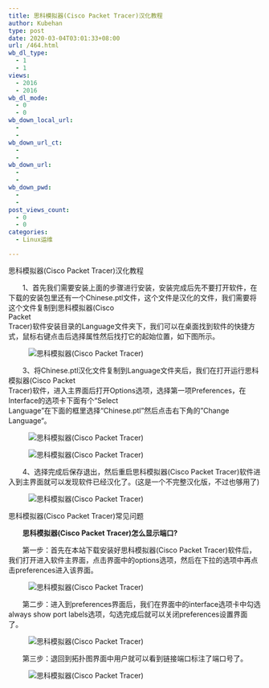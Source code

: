 ```yaml
---
title: 思科模拟器(Cisco Packet Tracer)汉化教程
author: Kubehan
type: post
date: 2020-03-04T03:01:33+08:00
url: /464.html
wb_dl_type:
  - 1
  - 1
views:
  - 2016
  - 2016
wb_dl_mode:
  - 0
  - 0
wb_down_local_url:
  - 
  - 
wb_down_url_ct:
  - 
  - 
wb_down_url:
  - 
  - 
wb_down_pwd:
  - 
  - 
post_views_count:
  - 0
  - 0
categories:
  - Linux运维

---
```

<!-- wp:paragraph -->

思科模拟器(Cisco Packet Tracer)汉化教程

<!-- /wp:paragraph -->

<!-- wp:paragraph -->

　　1、首先我们需要安装上面的步骤进行安装，安装完成后先不要打开软件，在下载的安装包里还有一个Chinese.ptl文件，这个文件是汉化的文件，我们需要将这个文件复制到思科模拟器(Cisco  
Packet  
Tracer)软件安装目录的Language文件夹下，我们可以在桌面找到软件的快捷方式，鼠标右键点击后选择属性然后找打它的起始位置，如下图所示。

<!-- /wp:paragraph -->

<!-- wp:image --><figure class="wp-block-image">

<img decoding="async" src="https://src.onlinedown.net/d/file/p/2017-11-02/f66dbab08626f6446b6f2d7ebc10a514.jpg" alt="思科模拟器(Cisco Packet Tracer)" /> </figure> 

<!-- /wp:image -->

<!-- wp:paragraph -->

　　3、将Chinese.ptl汉化文件复制到Language文件夹后，我们在打开运行思科模拟器(Cisco Packet  
Tracer)软件，进入主界面后打开Options选项，选择第一项Preferences，在Interface的选项卡下面有个“Select  
Language”在下面的框里选择“Chinese.ptl”然后点击右下角的”Change Language“。

<!-- /wp:paragraph -->

<!-- wp:image --><figure class="wp-block-image">

<img decoding="async" src="https://src.onlinedown.net/d/file/p/2018-11-29/caad8ee284434fd9bf240b0cb0e17c8a.png" alt="思科模拟器(Cisco Packet Tracer)" /> </figure> 

<!-- /wp:image -->

<!-- wp:image --><figure class="wp-block-image">

<img decoding="async" src="https://src.onlinedown.net/d/file/p/2017-11-02/91d35880dec1365db3c614c09b0983cd.jpg" alt="思科模拟器(Cisco Packet Tracer)" /> </figure> 

<!-- /wp:image -->

<!-- wp:paragraph -->

　　4、选择完成后保存退出，然后重启思科模拟器(Cisco Packet Tracer)软件进入到主界面就可以发现软件已经汉化了。(这是一个不完整汉化版，不过也够用了)

<!-- /wp:paragraph -->

<!-- wp:image --><figure class="wp-block-image">

<img decoding="async" src="https://src.onlinedown.net/d/file/p/2017-11-02/20fa83fc716a08b48c5c2cac17be00ca.jpg" alt="思科模拟器(Cisco Packet Tracer)" /> </figure> 

<!-- /wp:image -->

<!-- wp:paragraph -->

思科模拟器(Cisco Packet Tracer)常见问题

<!-- /wp:paragraph -->

<!-- wp:paragraph -->

　　**思科模拟器(Cisco Packet Tracer)怎么显示端口?**

<!-- /wp:paragraph -->

<!-- wp:paragraph -->

　　第一步：首先在本站下载安装好思科模拟器(Cisco Packet Tracer)软件后，我们打开进入软件主界面，点击界面中的options选项，然后在下拉的选项中再点击preferences进入该界面。

<!-- /wp:paragraph -->

<!-- wp:image --><figure class="wp-block-image">

<img decoding="async" src="https://src.onlinedown.net/d/file/p/2018-11-29/64323ab07f8643e576a42144178b9d6a.jpg" alt="思科模拟器(Cisco Packet Tracer)" /> </figure> 

<!-- /wp:image -->

<!-- wp:paragraph -->

　　第二步：进入到preferences界面后，我们在界面中的interface选项卡中勾选always show port labels选项，勾选完成后就可以关闭preferences设置界面了。

<!-- /wp:paragraph -->

<!-- wp:image --><figure class="wp-block-image">

<img decoding="async" src="https://src.onlinedown.net/d/file/p/2018-11-29/3cfd3c0a09d7ae0b10370b75a558a812.jpg" alt="思科模拟器(Cisco Packet Tracer)" /> </figure> 

<!-- /wp:image -->

<!-- wp:paragraph -->

　　第三步：退回到拓扑图界面中用户就可以看到链接端口标注了端口号了。

<!-- /wp:paragraph -->

<!-- wp:image --><figure class="wp-block-image">

<img decoding="async" src="https://src.onlinedown.net/d/file/p/2018-11-29/490e1c6c3f12910cada36e882588da60.jpg" alt="思科模拟器(Cisco Packet Tracer)" /> </figure> 

<!-- /wp:image -->